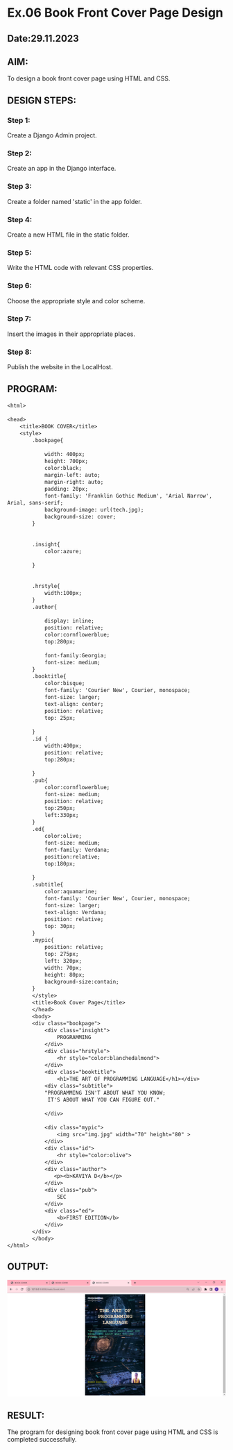 # Ex.06 Book Front Cover Page Design
## Date:29.11.2023

## AIM:
To design a book front cover page using HTML and CSS.

## DESIGN STEPS:

### Step 1:
Create a Django Admin project.

### Step 2:
Create an app in the Django interface.

### Step 3:
Create a folder named 'static' in the app folder.

### Step 4:
Create a new HTML file in the static folder.

### Step 5:
Write the HTML code with relevant CSS properties.

### Step 6:
Choose the appropriate style and color scheme.

### Step 7:
Insert the images in their appropriate places.

### Step 8:
Publish the website in the LocalHost.

## PROGRAM:
```
<html>

<head>
    <title>BOOK COVER</title>
    <style>
        .bookpage{

            width: 400px;
            height: 700px;
            color:black;
            margin-left: auto;
            margin-right: auto;
            padding: 20px;
            font-family: 'Franklin Gothic Medium', 'Arial Narrow', Arial, sans-serif;
            background-image: url(tech.jpg);
            background-size: cover;
        }
            
        
        .insight{
            color:azure;
        
        }
        
        
        .hrstyle{
            width:100px;
        }
        .author{
        
            display: inline;
            position: relative;
            color:cornflowerblue;
            top:280px;
            
            font-family:Georgia;
            font-size: medium;
        }
        .booktitle{
            color:bisque;
            font-family: 'Courier New', Courier, monospace;
            font-size: larger;
            text-align: center;
            position: relative;
            top: 25px;
        
        }
        .id {
            width:400px;
            position: relative;
            top:280px;
           
        }
        .pub{
            color:cornflowerblue;
            font-size: medium;
            position: relative;
            top:250px;
            left:330px;
        }
        .ed{
            color:olive;
            font-size: medium;
            font-family: Verdana;
            position:relative;
            top:180px;
        
        }
        .subtitle{
            color:aquamarine;
            font-family: 'Courier New', Courier, monospace;
            font-size: larger;
            text-align: Verdana;
            position: relative;
            top: 30px;
        }
        .mypic{
            position: relative;
            top: 275px;
            left: 320px;
            width: 70px;
            height: 80px;
            background-size:contain;
        }
        </style>
        <title>Book Cover Page</title>
        </head>
        <body>
        <div class="bookpage">
            <div class="insight">
                PROGRAMMING 
            </div>
            <div class="hrstyle">
                <hr style="color:blanchedalmond">
            </div>
            <div class="booktitle">
                <h1>THE ART OF PROGRAMMING LANGUAGE</h1></div>
            <div class="subtitle">
            "PROGRAMMING ISN'T ABOUT WHAT YOU KNOW;
             IT'S ABOUT WHAT YOU CAN FIGURE OUT."
     
            </div>
            
            <div class="mypic">
                <img src="img.jpg" width="70" height="80" >
            </div>
            <div class="id">
                <hr style="color:olive">
            </div>
            <div class="author">
               <p><b>KAVIYA D</b></p>
            </div>
            <div class="pub">
                SEC
            </div>
            <div class="ed">
                <b>FIRST EDITION</b>
            </div>
        </div>
        </body>
</html>
```

## OUTPUT:

![Alt text](bc1.png)


## RESULT:
The program for designing book front cover page using HTML and CSS is completed successfully.
